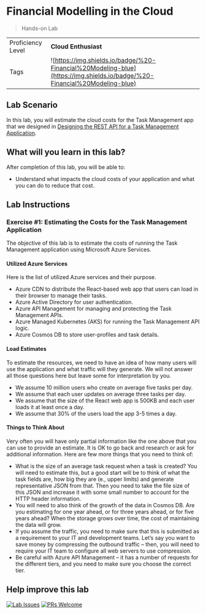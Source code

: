 # Financial Modelling in the Cloud

> Hands-on Lab

|                   |                       |
| :---------------- | :-------------------- |
| Proficiency Level | **Cloud  Enthusiast** |
| Tags              | ![https://img.shields.io/badge/%20-Financial%20Modeling-blue](https://img.shields.io/badge/%20-Financial%20Modeling-blue) |

## Lab Scenario

In this lab, you will estimate the cloud costs for the Task Management app that we designed in [Designing the REST API for a Task Management Application](../development-labs/api-development/task-management-api.design.md).

## What will you learn in this lab?

After completion of this lab, you will be able to:

- Understand what impacts the cloud costs of your application and what you can do to reduce that cost.

## Lab Instructions

### Exercise #1: Estimating the Costs for the Task Management Application

The objective of this lab is to estimate the costs of running the Task Management application using Microsoft Azure Services.

#### Utilized Azure Services

Here is the list of utilized Azure services and their purpose.

- Azure CDN to distribute the React-based web app that users can load in their browser to manage their tasks.
- Azure Active Directory for user authentication.
- Azure API Management for managing and protecting the Task Management APIs.
- Azure Managed Kubernetes (AKS) for running the Task Management API logic.
- Azure Cosmos DB to store user-profiles and task details.

#### Load Estimates

To estimate the resources, we need to have an idea of how many users will use the application and what traffic will they generate. We will not answer all those questions here but leave some for interpretation by you.

- We assume 10 million users who create on average five tasks per day.
- We assume that each user updates on average three tasks per day.
- We assume that the size of the React web app is 500KB and each user loads it at least once a day.
- We assume that 30% of the users load the app 3-5 times a day.

#### Things to Think About

Very often you will have only partial information like the one above that you can use to provide an estimate. It is OK to go back and research or ask for additional information. Here are few more things that you need to think of:

- What is the size of an average task request when a task is created? You will need to estimate this, but a good start will be to think of what the task fields are, how big they are (e., upper limits) and generate representative JSON from that. Then you need to take the file size of this JSON and increase it with some small number to account for the HTTP header information.
- You will need to also think of the growth of the data in Cosmos DB. Are you estimating for one year ahead, or for three years ahead, or for five years ahead? When the storage grows over time, the cost of maintaining the data will grow.
- If you assume the traffic, you need to make sure that this is submitted as a requirement to your IT and development teams. Let’s say you want to save money by compressing the outbound traffic – then, you will need to require your IT team to configure all web servers to use compression.
- Be careful with Azure API Management – it has a number of requests for the different tiers, and you need to make sure you choose the correct tier.

## Help improve this lab

[![Lab Issues](https://img.shields.io/github/issues/crimsonpinnacle/cloud-labs)](https://github.com/CrimsonPinnacle/cloud-labs/issues/new?assignees=toddysm&labels=new+lab&template=bug_template.md&title=) [![PRs Welcome](https://img.shields.io/badge/PRs-welcome-brightgreen.svg)](https://github.com/CrimsonPinnacle/cloud-labs/pulls)